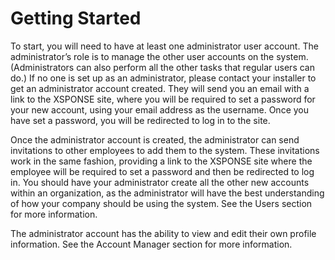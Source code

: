 # Getting Started

To start, you will need to have at least one administrator user account. The administrator’s role is to manage the other user accounts on the system. (Administrators can also perform all the other tasks that regular users can do.) If no one is set up as an administrator, please contact your installer to get an administrator account created. They will send you an email with a link to the XSPONSE site, where you will be required to set a password for your new account, using your email address as the username. Once you have set a password, you will be redirected to log in to the site.

Once the administrator account is created, the administrator can send invitations to other employees to add them to the system. These invitations work in the same fashion, providing a link to the XSPONSE site where the employee will be required to set a password and then be redirected to log in. You should have your administrator create all the other new accounts within an organization, as the administrator will have the best understanding of how your company should be using the system. See the Users section for more information.

The administrator account has the ability to view and edit their own profile information. See the Account Manager section for more information.
